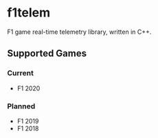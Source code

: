 # f1telem
F1 game real-time telemetry library, written in C++.

## Supported Games
### Current
- F1 2020

### Planned
- F1 2019
- F1 2018
